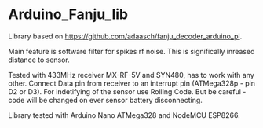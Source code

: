# Arduino_Fanju_lib

Library based on https://github.com/adaasch/fanju_decoder_arduino_pi.

Main feature is software filter for spikes rf noise. This is significally inreased distance to sensor.

Tested with 433MHz receiver MX-RF-5V and SYN480, has to work with any other. Connect Data pin from receiver to an interrupt pin (ATMega328p - pin D2 or D3). 
For indetifying of the sensor use Rolling Code. But be careful - code will be changed on ever sensor battery disconnecting. 

Library tested with Arduino Nano ATMega328 and NodeMCU ESP8266.
